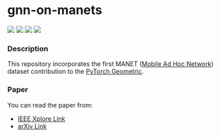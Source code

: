 # gnn-on-manets

<a href="https://github.com/tekdogan/gnn-on-manets/blob/master/LICENSE">
        <img src="https://img.shields.io/github/license/tekdogan/gnn-on-manets?style=plastic" /></a>

<a href="">
<img src="https://img.shields.io/github/languages/code-size/tekdogan/gnn-on-manets?style=plastic"/></a>

<a href="https://github.com/tekdogan/gnn-on-manets/commits/master">
        <img src="https://img.shields.io/github/last-commit/tekdogan/gnn-on-manets?style=plastic" /></a>

<a href="https://github.com/tekdogan/gnn-on-manets/commits/master">
        <img src="https://img.shields.io/github/commit-activity/w/tekdogan/gnn-on-manets?style=plastic"/></a>
        
        
### Description
This repository incorporates the first MANET ([Mobile Ad Hoc Network](https://en.wikipedia.org/wiki/Wireless_ad_hoc_network)) dataset contribution to the [PyTorch Geometric](https://www.pyg.org/).

### Paper
You can read the paper from:
- [IEEE Xplore Link](https://ieeexplore.ieee.org/document/9996518)
- [arXiv Link](https://arxiv.org/abs/2212.08923)
